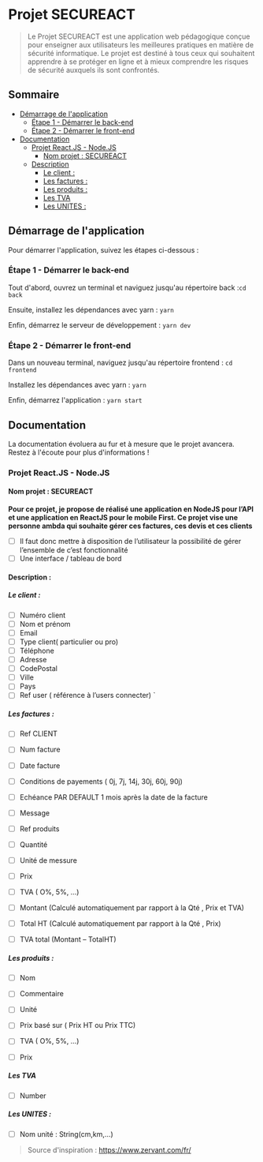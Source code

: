 # Projet SECUREACT

> Le Projet SECUREACT est une application web pédagogique conçue pour enseigner aux utilisateurs les meilleures pratiques en matière de sécurité informatique. Le projet est destiné à tous ceux qui souhaitent apprendre à se protéger en ligne et à mieux comprendre les risques de sécurité auxquels ils sont confrontés.

## Sommaire
- [Démarrage de l'application](#démarrage-de-lapplication)
  - [Étape 1 - Démarrer le back-end](#étape-1---démarrer-le-back-end)
  - [Étape 2 - Démarrer le front-end](#étape-2---démarrer-le-front-end)
- [Documentation](#documentation)
  - [Projet React.JS - Node.JS](#projet-reactjs---nodejs)
    - [Nom projet : SECUREACT](#nom-projet--secureact)
  - [Description](#description)
    - [Le client :](#le-client-)
    - [Les factures :](#les-factures-)
    - [Les produits :](#les-produits-)
    - [Les TVA](#les-tva)
    - [Les UNITES :](#les-unites-)

## Démarrage de l'application

Pour démarrer l'application, suivez les étapes ci-dessous :

### Étape 1 - Démarrer le back-end

Tout d'abord, ouvrez un terminal et naviguez jusqu'au répertoire back :`cd back`

Ensuite, installez les dépendances avec yarn : `yarn`

Enfin, démarrez le serveur de développement : `yarn dev`



### Étape 2 - Démarrer le front-end

Dans un nouveau terminal, naviguez jusqu'au répertoire frontend : `cd frontend`

Installez les dépendances avec yarn : `yarn `

Enfin, démarrez l'application : `yarn start`


## Documentation

La documentation évoluera au fur et à mesure que le projet avancera. Restez à l'écoute pour plus d'informations !

### Projet React.JS - Node.JS
#### Nom projet : SECUREACT

**Pour ce projet, je propose de réalisé une application en NodeJS pour l’API et une application en ReactJS pour le mobile First. Ce projet vise une personne ambda qui souhaite gérer ces factures, ces devis et ces clients**

- [ ] Il faut donc mettre à disposition de l’utilisateur la possibilité de gérer l’ensemble de c’est fonctionnalité 
- [ ]  Une interface / tableau de bord 

#### Description  :

##### Le client :
- [ ] Numéro client 
- [ ] Nom et prénom
- [ ] Email
- [ ] Type client( particulier ou pro) 
- [ ] Téléphone
- [ ] Adresse
- [ ] CodePostal
- [ ] Ville
- [ ] Pays 
- [ ] Ref user ( référence à l’users connecter)
`

##### Les factures : 
- [ ] Ref CLIENT
- [ ] Num facture
- [ ] Date facture
- [ ] Conditions de payements ( 0j, 7j, 14j, 30j, 60j, 90j)
- [ ] Echéance PAR DEFAULT 1 mois après la date de la facture
- [ ] Message
- [ ] Ref produits
- [ ] Quantité
- [ ] Unité de messure 
- [ ] Prix 
- [ ] TVA ( O%, 5%, …)
- [ ] Montant (Calculé automatiquement par rapport à la Qté , Prix et TVA)
- [ ] Total HT (Calculé automatiquement par rapport à la Qté , Prix)
- [ ] TVA total (Montant – TotalHT)


##### Les produits : 
- [ ] Nom
- [ ] Commentaire
- [ ] Unité 
- [ ] Prix basé sur ( Prix HT ou Prix TTC)
- [ ] TVA ( O%, 5%, …)
- [ ] Prix


##### Les TVA 
- [ ] Number


##### Les UNITES : 
- [ ] Nom unité : String(cm,km,…)



> Source d'inspiration : https://www.zervant.com/fr/